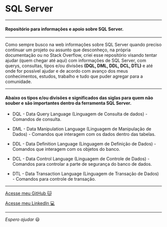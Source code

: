 # SQL Server

---

#### Repositório para informações e apoio sobre SQL Server.

---

Como sempre busco na web informações sobre SQL Server quando preciso continuar um projeto ou assunto que desconheço, na própria documentação ou no Stack Overflow, criei esse repositório visando tentar ajudar (quem chegar até aqui) com informações de SQL Server, com querys, consultas, tipos e/ou divisões __(DQL, DML, DDL, DCL, DTL)__ e até onde for possível ajudar e de acordo com avanço dos meus conhecimentos, estudos, trabalho e tudo que puder agregar para a comunidade.

---

#### Abaixo os tipos e/ou divisões e significados das siglas para quem não souber e são importantes dentro da ferramenta SQL Server.

* DQL - Data Query Language (Linguagem de Consulta de dados) - Comandos de consulta.

* DML - Data Manipulation Language (Linguagem de Manipulação de Dados) - Comandos que interagem com os dados dentro das tabelas.

* DDL - Data Definition Language (Linguagem de Definição de Dados) - Comandos que interagem com os objetos do banco.

* DCL - Data Control Language (Linguagem de Controle de Dados) - Comandos para controlar a parte de segurança do banco de dados.

* DTL - Data Transaction Language (Linguagem de Transação de Dados) - Comandos para controle de transação.

---

[Acesse meu GitHub :cat:](https://github.com/Phelipe-Sempreboni)

[Acesse meu LinkedIn :computer:](https://www.linkedin.com/in/luiz-phelipe-utiama-sempreboni-319902169/)

---

_Espero ajudar_ :smiley:
